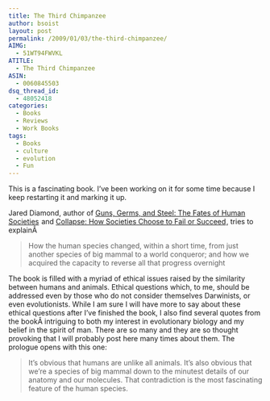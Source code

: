 ```yaml
---
title: The Third Chimpanzee
author: bsoist
layout: post
permalink: /2009/01/03/the-third-chimpanzee/
AIMG:
  - 51WT94FWVKL
ATITLE:
  - The Third Chimpanzee
ASIN:
  - 0060845503
dsq_thread_id:
  - 48052418
categories:
  - Books
  - Reviews
  - Work Books
tags:
  - Books
  - culture
  - evolution
  - Fun
---
```

This is a fascinating book. I&#8217;ve been working on it for some time because I keep restarting it and marking it up.

Jared Diamond, author of [Guns, Germs, and Steel: The Fates of Human Societies][1]<img style="border:none !important; margin:0px !important;" src="http://www.assoc-amazon.com/e/ir?t=weifyoasme-20&l=as2&o=1&a=0393061310" border="0" alt="" width="1" height="1" /> and [Collapse: How Societies Choose to Fail or Succeed][2]<img style="border:none !important; margin:0px !important;" src="http://www.assoc-amazon.com/e/ir?t=weifyoasme-20&l=as2&o=1&a=0143036556" border="0" alt="" width="1" height="1" />, tries to explainÂ 

> How the human species changed, within a short time, from just another species of big mammal to a world conqueror; and how we acquired the capacity to reverse all that progress overnight

The book is filled with a myriad of ethical issues raised by the similarity between humans and animals. Ethical questions which, to me, should be addressed even by those who do not consider themselves Darwinists, or even evolutionists. While I am sure I will have more to say about these ethical questions after I&#8217;ve finished the book, I also find several quotes from the bookÂ intriguing to both my interest in evolutionary biology and my belief in the spirit of man. There are so many and they are so thought provoking that I will probably post here many times about them. The prologue opens with this one:

> It&#8217;s obvious that humans are unlike all animals. It&#8217;s also obvious that we&#8217;re a species of big mammal down to the minutest details of our anatomy and our molecules. That contradiction is the most fascinating feature of the human species.

 [1]: http://www.amazon.com/gp/product/0393061310?ie=UTF8&tag=weifyoasme-20&linkCode=as2&camp=1789&creative=390957&creativeASIN=0393061310
 [2]: http://www.amazon.com/gp/product/0143036556?ie=UTF8&tag=weifyoasme-20&linkCode=as2&camp=1789&creative=390957&creativeASIN=0143036556